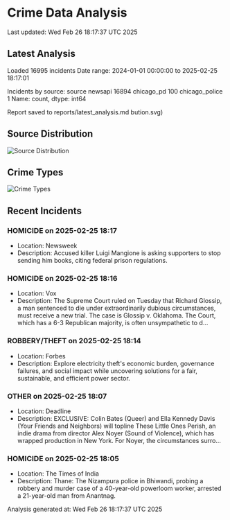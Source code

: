# Crime Data Analysis
Last updated: Wed Feb 26 18:17:37 UTC 2025

## Latest Analysis

Loaded 16995 incidents
Date range: 2024-01-01 00:00:00 to 2025-02-25 18:17:01

Incidents by source:
source
newsapi           16894
chicago_pd          100
chicago_police        1
Name: count, dtype: int64

Report saved to reports/latest_analysis.md
bution.svg)

## Source Distribution
![Source Distribution](images/source_distribution.svg)

## Crime Types
![Crime Types](images/crime_types.svg)

## Recent Incidents

### HOMICIDE on 2025-02-25 18:17
- Location: Newsweek
- Description: Accused killer Luigi Mangione is asking supporters to stop sending him books, citing federal prison regulations.


### HOMICIDE on 2025-02-25 18:16
- Location: Vox
- Description: The Supreme Court ruled on Tuesday that Richard Glossip, a man sentenced to die under extraordinarily dubious circumstances, must receive a new trial. The case is Glossip v. Oklahoma. The Court, which has a 6-3 Republican majority, is often unsympathetic to d…


### ROBBERY/THEFT on 2025-02-25 18:14
- Location: Forbes
- Description: Explore electricity theft's economic burden, governance failures, and social impact while uncovering solutions for a fair, sustainable, and efficient power sector.


### OTHER on 2025-02-25 18:07
- Location: Deadline
- Description: EXCLUSIVE: Colin Bates (Queer) and Ella Kennedy Davis (Your Friends and Neighbors) will topline These Little Ones Perish, an indie drama from director Alex Noyer (Sound of Violence), which has wrapped production in New York. For Noyer, the circumstances surro…


### HOMICIDE on 2025-02-25 18:05
- Location: The Times of India
- Description: Thane: The Nizampura police in Bhiwandi, probing a robbery and murder case of a 40-year-old powerloom worker, arrested a 21-year-old man from Anantnag.

Analysis generated at: Wed Feb 26 18:17:37 UTC 2025
